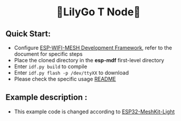 
<h1 align = "center">🌟LilyGo T Node🌟</h1>

<h2 align = "left">Quick Start:</h2>

- Configure [ESP-WIFI-MESH Development Framework](https://github.com/espressif/esp-mdf), refer to the document for specific steps
- Place the cloned directory in the **esp-mdf** first-level directory
- Enter `idf.py build` to compile
- Enter `idf.py flash -p /dev/ttyXX` to download 
- Please check the specific usage [README](mesh-light/README.md)

<h2 align = "left">Example description :</h2>

- This example code is changed according to [ESP32-MeshKit-Light](https://github.com/espressif/esp-mdf/tree/master/examples/development_kit/light)
















